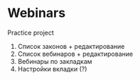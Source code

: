 # Webinars
Practice project
1. Список законов + редактирование
2. Список вебинаров + редактирование
3. Вебинары по закладкам 
4. Настройки вкладки (?)

